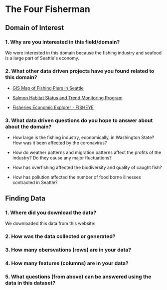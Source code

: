 # The Four Fisherman

## Domain of Interest
### 1. Why are you interested in this field/domain?
We were interested in this domain because the fishing industry and seafood is a large part of Seattle's economy.

### 2. What other data driven projects have you found related to this domain?

  - [GIS Map of Fishing Piers in Seattle](https://data.seattle.gov/Parks-and-Recreation/Seattle-Parks-and-Recreation-GIS-Map-Layer-Shapefi/rnss-rcmd)

  - [Salmon Habitat Status and Trend Monitoring Program](https://www.fisheries.noaa.gov/resource/map/salmon-habitat-status-and-trend-monitoring-program-data)

  - [Fisheries Economic Explorer - FISHEYE](https://dataexplorer.northwestscience.fisheries.noaa.gov/fisheye/)

### 3. What data driven questions do you hope to answer about about the domain?

  - How large is the fishing industry, economically, in Washington State? How was it been affected by the coronavirus?
  
  - How do weather patterns and migration patterns affect the profits of the industry? Do they cause any major fluctuations?
  
  - How has overfishing affected the biodiversity and quality of caught fish?
  
  - How has pollution affected the number of food borne illnesses contracted in Seattle?


## Finding Data
### 1. Where did you download the data?
We downloaded this data from this website:


### 2. How was the data collected or generated?

### 3. How many obersvations (rows) are in your data?

### 4. How many features (columns) are in your data?

### 5. What questions (from above) can be answered using the data in this dataset?

